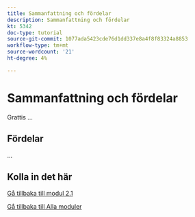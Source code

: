 ```yaml
---
title: Sammanfattning och fördelar
description: Sammanfattning och fördelar
kt: 5342
doc-type: tutorial
source-git-commit: 1077ada5423cde76d1dd337e8a4f8f83324a8853
workflow-type: tm+mt
source-wordcount: '21'
ht-degree: 4%

---
```


# Sammanfattning och fördelar

Grattis ...

## Fördelar

...

## Kolla in det här

[Gå tillbaka till modul 2.1](./aemcs.md)

[Gå tillbaka till Alla moduler](../../../overview.md)
